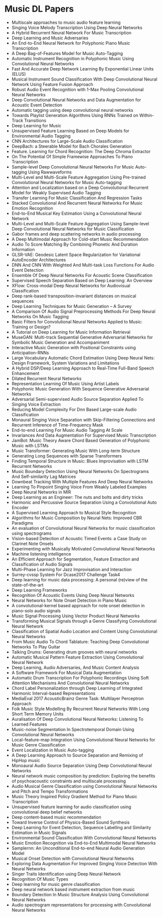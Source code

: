 # Music DL Papers

<ul>

                             

 <li><a target="_blank" href="https://github.com/manjunath5496/Music-DL-Papers/blob/master/ml(1).pdf" style="text-decoration:none;">Multiscale approaches to music audio feature learning</a></li>

 <li><a target="_blank" href="https://github.com/manjunath5496/Music-DL-Papers/blob/master/ml(2).pdf" style="text-decoration:none;">Singing Voice Melody Transcription Using Deep Neural Networks</a></li>

<li><a target="_blank" href="https://github.com/manjunath5496/Music-DL-Papers/blob/master/ml(3).pdf" style="text-decoration:none;">A Hybrid Recurrent Neural Network For Music Transcription</a></li>
 <li><a target="_blank" href="https://github.com/manjunath5496/Music-DL-Papers/blob/master/ml(4).pdf" style="text-decoration:none;">Deep Learning and Music Adversaries</a></li>                              
<li><a target="_blank" href="https://github.com/manjunath5496/Music-DL-Papers/blob/master/ml(5).pdf" style="text-decoration:none;">An End-to-End Neural Network for Polyphonic
Piano Music Transcription</a></li>
<li><a target="_blank" href="https://github.com/manjunath5496/Music-DL-Papers/blob/master/ml(6).pdf" style="text-decoration:none;">A Deep Bag-of-Features Model for Music
Auto-Tagging</a></li>
 <li><a target="_blank" href="https://github.com/manjunath5496/Music-DL-Papers/blob/master/ml(7).pdf" style="text-decoration:none;">Automatic Instrument Recognition in Polyphonic Music Using Convolutional Neural Networks</a></li>

 <li><a target="_blank" href="https://github.com/manjunath5496/Music-DL-Papers/blob/master/ml(8).pdf" style="text-decoration:none;"> Fast And Accurate Deep Network Learning By
Exponential Linear Units (ELUS) </a></li>
   <li><a target="_blank" href="https://github.com/manjunath5496/Music-DL-Papers/blob/master/ml(9).pdf" style="text-decoration:none;">Musical Instrument Sound Classification With Deep Convolutional Neural Network Using Feature Fusion Approach</a></li>
  
   
 <li><a target="_blank" href="https://github.com/manjunath5496/Music-DL-Papers/blob/master/ml(10).pdf" style="text-decoration:none;">Robust Audio Event Recognition with 1-Max Pooling Convolutional Neural Networks</a></li>                              
<li><a target="_blank" href="https://github.com/manjunath5496/Music-DL-Papers/blob/master/ml(11).pdf" style="text-decoration:none;">Deep Convolutional Neural Networks and Data Augmentation for Acoustic Event Detection</a></li>
<li><a target="_blank" href="https://github.com/manjunath5496/Music-DL-Papers/blob/master/ml(12).pdf" style="text-decoration:none;">Automatic tagging using deep convolutional neural networks</a></li>
<li><a target="_blank" href="https://github.com/manjunath5496/Music-DL-Papers/blob/master/ml(13).pdf" style="text-decoration:none;">Towards Playlist Generation Algorithms Using
RNNs Trained on Within-Track Transitions</a></li>

<li><a target="_blank" href="https://github.com/manjunath5496/Music-DL-Papers/blob/master/ml(14).pdf" style="text-decoration:none;">Deep Learning for Music</a></li>
                              
<li><a target="_blank" href="https://github.com/manjunath5496/Music-DL-Papers/blob/master/ml(15).pdf" style="text-decoration:none;">Unsupervised Feature Learning Based on Deep
Models for Environmental Audio Tagging</a></li>

<li><a target="_blank" href="https://github.com/manjunath5496/Music-DL-Papers/blob/master/ml(16).pdf" style="text-decoration:none;">CNN Architectures for Large-Scale Audio Classification</a></li>

  <li><a target="_blank" href="https://github.com/manjunath5496/Music-DL-Papers/blob/master/ml(17).pdf" style="text-decoration:none;">DeepBach: a Steerable Model for Bach Chorales Generation</a></li>   
  
<li><a target="_blank" href="https://github.com/manjunath5496/Music-DL-Papers/blob/master/ml(18).pdf" style="text-decoration:none;">Feature. Learning for Chord Recognition: The Deep Chroma Extractor</a></li> 

  
<li><a target="_blank" href="https://github.com/manjunath5496/Music-DL-Papers/blob/master/ml(19).pdf" style="text-decoration:none;">On The Potential Of Simple Framewise Approaches To Piano Transcription</a></li> 

<li><a target="_blank" href="https://github.com/manjunath5496/Music-DL-Papers/blob/master/ml(20).pdf" style="text-decoration:none;">Sample-level Deep Convolutional Neural Networks For Music Auto-tagging Using Rawwaveforms</a></li>

<li><a target="_blank" href="https://github.com/manjunath5496/Music-DL-Papers/blob/master/ml(21).pdf" style="text-decoration:none;">Multi-Level and Multi-Scale Feature Aggregation Using Pre-trained Convolutional Neural Networks for Music Auto-tagging</a></li>
<li><a target="_blank" href="https://github.com/manjunath5496/Music-DL-Papers/blob/master/ml(22).pdf" style="text-decoration:none;">Attention and Localization based on a Deep Convolutional Recurrent Model for Weakly Supervised Audio Tagging</a></li> 
 <li><a target="_blank" href="https://github.com/manjunath5496/Music-DL-Papers/blob/master/ml(23).pdf" style="text-decoration:none;">Transfer Learning For
Music Classification And Regression Tasks</a></li> 
 

   <li><a target="_blank" href="https://github.com/manjunath5496/Music-DL-Papers/blob/master/ml(24).pdf" style="text-decoration:none;">Stacked Convolutional And Recurrent Neural Networks For Music Emotion Recognition</a></li>
 
   <li><a target="_blank" href="https://github.com/manjunath5496/Music-DL-Papers/blob/master/ml(25).pdf" style="text-decoration:none;">End-to-End Musical Key Estimation Using a
Convolutional Neural Network</a></li>                              
 <li><a target="_blank" href="https://github.com/manjunath5496/Music-DL-Papers/blob/master/ml(26).pdf" style="text-decoration:none;">Multi-Level and Multi-Scale Feature Aggregation Using Sample-level Deep Convolutional Neural Networks for Music Classification</a></li>
 <li><a target="_blank" href="https://github.com/manjunath5496/Music-DL-Papers/blob/master/ml(27).pdf" style="text-decoration:none;">Gabor frames and deep scattering
networks in audio processing</a></li>
   
 
   <li><a target="_blank" href="https://github.com/manjunath5496/Music-DL-Papers/blob/master/ml(28).pdf" style="text-decoration:none;">A Deep Multimodal Approach for Cold-start
Music Recommendation</a></li>
 
   <li><a target="_blank" href="https://github.com/manjunath5496/Music-DL-Papers/blob/master/ml(29).pdf" style="text-decoration:none;">Audio To Score Matching By Combining Phonetic And Duration Information </a></li>                              

  <li><a target="_blank" href="https://github.com/manjunath5496/Music-DL-Papers/blob/master/ml(30).pdf" style="text-decoration:none;">GLSR-VAE: Geodesic Latent Space Regularization for Variational AutoEncoder Architectures</a></li>
 
   <li><a target="_blank" href="https://github.com/manjunath5496/Music-DL-Papers/blob/master/ml(31).pdf" style="text-decoration:none;">DNN And CNN With Weighted And Multi-task Loss Functions For Audio Event Detection</a></li> 
    <li><a target="_blank" href="https://github.com/manjunath5496/Music-DL-Papers/blob/master/ml(32).pdf" style="text-decoration:none;">Ensemble Of Deep Neural Networks For Acoustic Scene Classification</a></li> 

   <li><a target="_blank" href="https://github.com/manjunath5496/Music-DL-Papers/blob/master/ml(33).pdf" style="text-decoration:none;">Supervised Speech Separation Based on Deep Learning: An Overview</a></li>                              

  <li><a target="_blank" href="https://github.com/manjunath5496/Music-DL-Papers/blob/master/ml(34).pdf" style="text-decoration:none;">XFlow: Cross-modal Deep Neural Networks
for Audiovisual Classification</a></li> 
 
  <li><a target="_blank" href="https://github.com/manjunath5496/Music-DL-Papers/blob/master/ml(35).pdf" style="text-decoration:none;">Deep rank-based transposition-invariant distances on musical sequences</a></li> 

  <li><a target="_blank" href="https://github.com/manjunath5496/Music-DL-Papers/blob/master/ml(36).pdf" style="text-decoration:none;">Deep Learning Techniques for Music Generation – A Survey</a></li> 
 
<li><a target="_blank" href="https://github.com/manjunath5496/Music-DL-Papers/blob/master/ml(37).pdf" style="text-decoration:none;">A Comparison Of Audio Signal Preprocessing Methods For Deep Neural Networks On Music Tagging</a></li>
 <li><a target="_blank" href="https://github.com/manjunath5496/Music-DL-Papers/blob/master/ml(38).pdf" style="text-decoration:none;">Basic Filters for Convolutional Neural Networks Applied to Music: Training or Design?</a></li>
<li><a target="_blank" href="https://github.com/manjunath5496/Music-DL-Papers/blob/master/ml(39).pdf" style="text-decoration:none;">A Tutorial on Deep Learning for Music Information Retrieval</a></li>
 <li><a target="_blank" href="https://github.com/manjunath5496/Music-DL-Papers/blob/master/ml(40).pdf" style="text-decoration:none;">MuseGAN: Multi-track Sequential Generative Adversarial Networks for Symbolic Music Generation and Accompaniment</a></li>                              
<li><a target="_blank" href="https://github.com/manjunath5496/Music-DL-Papers/blob/master/ml(41).pdf" style="text-decoration:none;">Interactive Music Generation with Positional Constraints using Anticipation-RNNs</a></li>
<li><a target="_blank" href="https://github.com/manjunath5496/Music-DL-Papers/blob/master/ml(42).pdf" style="text-decoration:none;">Large Vocabulary Automatic Chord Estimation Using Deep Neural Nets: Design Framework, System Variations and Limitations</a></li>
 
  <li><a target="_blank" href="https://github.com/manjunath5496/Music-DL-Papers/blob/master/ml(43).pdf" style="text-decoration:none;">A Hybrid DSP/Deep Learning Approach to
Real-Time Full-Band Speech Enhancement</a></li>
 <li><a target="_blank" href="https://github.com/manjunath5496/Music-DL-Papers/blob/master/ml(44).pdf" style="text-decoration:none;">Dilated Recurrent Neural Networks</a></li>
   <li><a target="_blank" href="https://github.com/manjunath5496/Music-DL-Papers/blob/master/ml(45).pdf" style="text-decoration:none;">Representation Learning Of Music Using Artist Labels</a></li>  
   
<li><a target="_blank" href="https://github.com/manjunath5496/Music-DL-Papers/blob/master/ml(46).pdf" style="text-decoration:none;">Polyphonic Music Generation With Sequence Generative Adversarial Networks</a></li> 
                             
<li><a target="_blank" href="https://github.com/manjunath5496/Music-DL-Papers/blob/master/ml(47).pdf" style="text-decoration:none;">Adversarial Semi-supervised Audio Source Separation Applied To Singing Voice Extraction</a></li>
<li><a target="_blank" href="https://github.com/manjunath5496/Music-DL-Papers/blob/master/ml(48).pdf" style="text-decoration:none;">Reducing Model Complexity For Dnn Based Large-scale Audio Classification</a></li>

<li><a target="_blank" href="https://github.com/manjunath5496/Music-DL-Papers/blob/master/ml(49).pdf" style="text-decoration:none;">Monaural Singing Voice Separation with Skip-Filtering Connections and Recurrent Inference of Time-Frequency Mask</a></li>
                              
<li><a target="_blank" href="https://github.com/manjunath5496/Music-DL-Papers/blob/master/ml(50).pdf" style="text-decoration:none;">End-to-end Learning For Music Audio Tagging At Scale</a></li>
<li><a target="_blank" href="https://github.com/manjunath5496/Music-DL-Papers/blob/master/ml(51).pdf" style="text-decoration:none;">Invariances And Data Augmentation For Supervised Music Transcription</a></li>
<li><a target="_blank" href="https://github.com/manjunath5496/Music-DL-Papers/blob/master/ml(52).pdf" style="text-decoration:none;">JamBot: Music Theory Aware Chord Based Generation of Polyphonic Music with LSTMs</a></li>

<li><a target="_blank" href="https://github.com/manjunath5496/Music-DL-Papers/blob/master/ml(53).pdf" style="text-decoration:none;">Music Transformer:
Generating Music With Long-term Structure</a></li>
 
<li><a target="_blank" href="https://github.com/manjunath5496/Music-DL-Papers/blob/master/ml(54).pdf" style="text-decoration:none;">Generating Long Sequences with Sparse Transformers </a></li>

<li><a target="_blank" href="https://github.com/manjunath5496/Music-DL-Papers/blob/master/ml(55).pdf" style="text-decoration:none;">Finding Temporal Structure in Music: Blues
Improvisation with LSTM Recurrent Networks</a></li>
 
  <li><a target="_blank" href="https://github.com/manjunath5496/Music-DL-Papers/blob/master/ml(56).pdf" style="text-decoration:none;">Music Boundary Detection Using Neural Networks On Spectrograms And Self-similarity Lag Matrices </a></li>                              

  <li><a target="_blank" href="https://github.com/manjunath5496/Music-DL-Papers/blob/master/ml(57).pdf" style="text-decoration:none;">Downbeat Tracking With Multiple Features And Deep Neural Networks</a></li>
 
   <li><a target="_blank" href="https://github.com/manjunath5496/Music-DL-Papers/blob/master/ml(58).pdf" style="text-decoration:none;">Learning To Pinpoint Singing Voice
From Weakly Labeled Examples</a></li>
    <li><a target="_blank" href="https://github.com/manjunath5496/Music-DL-Papers/blob/master/ml(59).pdf" style="text-decoration:none;">Deep Neural Networks in MIR</a></li>
 
  <li><a target="_blank" href="https://github.com/manjunath5496/Music-DL-Papers/blob/master/ml(60).pdf" style="text-decoration:none;">Deep Learning as an Engineer:
The nuts and bolts and dirty tricks </a></li>
 
   <li><a target="_blank" href="https://github.com/manjunath5496/Music-DL-Papers/blob/master/ml(61).pdf" style="text-decoration:none;">Harmonic and Percussive Source Separation
Using a Convolutional Auto Encoder</a></li>
 
   <li><a target="_blank" href="https://github.com/manjunath5496/Music-DL-Papers/blob/master/ml(62).pdf" style="text-decoration:none;">A Supervised Learning Approach
to Musical Style Recognition</a></li>
 
   <li><a target="_blank" href="https://github.com/manjunath5496/Music-DL-Papers/blob/master/ml(63).pdf" style="text-decoration:none;">Algorithms for Music Composition by Neural Nets: Improved CBR Paradigms</a></li>                              

  <li><a target="_blank" href="https://github.com/manjunath5496/Music-DL-Papers/blob/master/ml(64).pdf" style="text-decoration:none;">An evaluation of Convolutional Neural Networks for music classification using spectrograms</a></li>
 
   <li><a target="_blank" href="https://github.com/manjunath5496/Music-DL-Papers/blob/master/ml(65).pdf" style="text-decoration:none;">Vision-based Detection of Acoustic Timed
Events: a Case Study on Clarinet Note Onsets </a></li> 

   <li><a target="_blank" href="https://github.com/manjunath5496/Music-DL-Papers/blob/master/ml(66).pdf" style="text-decoration:none;">Experimenting with Musically Motivated
Convolutional Neural Networks</a></li> 
 
   <li><a target="_blank" href="https://github.com/manjunath5496/Music-DL-Papers/blob/master/ml(67).pdf" style="text-decoration:none;">Machine listening intelligence</a></li>                              

  <li><a target="_blank" href="https://github.com/manjunath5496/Music-DL-Papers/blob/master/ml(68).pdf" style="text-decoration:none;">An Efficient Approach for Segmentation,
Feature Extraction and Classification of Audio Signals</a></li> 
 
  
   <li><a target="_blank" href="https://github.com/manjunath5496/Music-DL-Papers/blob/master/ml(69).pdf" style="text-decoration:none;">Multi-Phase Learning for Jazz Improvisation and Interaction</a></li>                              

  <li><a target="_blank" href="https://github.com/manjunath5496/Music-DL-Papers/blob/master/ml(70).pdf" style="text-decoration:none;">Surrey-cvssp System For Dcase2017 Challenge Task4</a></li> 
  
 
 <li><a target="_blank" href="https://github.com/manjunath5496/Music-DL-Papers/blob/master/ml(71).pdf" style="text-decoration:none;">Deep learning for music data processing: 
A personal (re)view of the state-of-the-art</a></li>
 
 <li><a target="_blank" href="https://github.com/manjunath5496/Music-DL-Papers/blob/master/ml(72).pdf" style="text-decoration:none;">Deep Learning Frameworks</a></li> 
 
 
 <li><a target="_blank" href="https://github.com/manjunath5496/Music-DL-Papers/blob/master/ml(73).pdf" style="text-decoration:none;">Recognition Of Acoustic Events Using Deep Neural Networks</a></li>
  <li><a target="_blank" href="https://github.com/manjunath5496/Music-DL-Papers/blob/master/ml(74).pdf" style="text-decoration:none;">Neural Networks for Note Onset Detection in Piano Music</a></li>
    <li><a target="_blank" href="https://github.com/manjunath5496/Music-DL-Papers/blob/master/ml(75).pdf" style="text-decoration:none;">A convolutional-kernel based approach for note onset detection in piano-solo audio signals</a></li>                        
<li><a target="_blank" href="https://github.com/manjunath5496/Music-DL-Papers/blob/master/ml(76).pdf" style="text-decoration:none;">Music Signal Processing Using Vector Product
Neural Networks</a></li>

 <li><a target="_blank" href="https://github.com/manjunath5496/Music-DL-Papers/blob/master/ml(77).pdf" style="text-decoration:none;">Transforming Musical Signals through a Genre Classifying Convolutional Neural Network</a></li> 
 
 
 <li><a target="_blank" href="https://github.com/manjunath5496/Music-DL-Papers/blob/master/ml(78).pdf" style="text-decoration:none;">Classification of Spatial Audio Location and Content Using Convolutional Neural Networks</a></li>
  <li><a target="_blank" href="https://github.com/manjunath5496/Music-DL-Papers/blob/master/ml(79).pdf" style="text-decoration:none;">From Music Audio To Chord Tablature: Teaching Deep Convolutional Networks To Play Guitar</a></li>


 <li><a target="_blank" href="https://github.com/manjunath5496/Music-DL-Papers/blob/master/ml(80).pdf" style="text-decoration:none;">Talking Drums: Generating drum grooves with
neural networks</a></li> 
 
 
 <li><a target="_blank" href="https://github.com/manjunath5496/Music-DL-Papers/blob/master/ml(81).pdf" style="text-decoration:none;">Automatic Musical Pattern Feature Extraction Using Convolutional Neural Network</a></li>
  <li><a target="_blank" href="https://github.com/manjunath5496/Music-DL-Papers/blob/master/ml(82).pdf" style="text-decoration:none;">Deep Learning, Audio Adversaries, And Music Content Analysis</a></li>

 <li><a target="_blank" href="https://github.com/manjunath5496/Music-DL-Papers/blob/master/ml(83).pdf" style="text-decoration:none;">A Software Framework For Musical Data Augmentation</a></li>
  <li><a target="_blank" href="https://github.com/manjunath5496/Music-DL-Papers/blob/master/ml(84).pdf" style="text-decoration:none;">Automatic Drum Transcription For Polyphonic Recordings Using Soft Attention Mechanisms And Convolutional Neural Networks</a></li>

 <li><a target="_blank" href="https://github.com/manjunath5496/Music-DL-Papers/blob/master/ml(85).pdf" style="text-decoration:none;">Chord Label Personalization through Deep
Learning of Integrated Harmonic Interval-based Representations</a></li>
  <li><a target="_blank" href="https://github.com/manjunath5496/Music-DL-Papers/blob/master/ml(86).pdf" style="text-decoration:none;">MediaEval 2017 AcousticBrainz Genre Task: Multilayer Perceptron Approach</a></li>

 <li><a target="_blank" href="https://github.com/manjunath5496/Music-DL-Papers/blob/master/ml(87).pdf" style="text-decoration:none;">Folk Music Style Modelling By Recurrent Neural Networks With Long Short Term Memory Units</a></li>
  <li><a target="_blank" href="https://github.com/manjunath5496/Music-DL-Papers/blob/master/ml(88).pdf" style="text-decoration:none;">Auralisation Of Deep Convolutional Neural Networks: Listening To Learned Features</a></li>
  <li><a target="_blank" href="https://github.com/manjunath5496/Music-DL-Papers/blob/master/ml(89).pdf" style="text-decoration:none;">Music-noise Segmentation In Spectrotemporal Domain Using Convolutional Neural Networks</a></li>
  
  
  <li><a target="_blank" href="https://github.com/manjunath5496/Music-DL-Papers/blob/master/ml(90).pdf" style="text-decoration:none;"> Local-feature-map Integration Using Convolutional Neural Networks for Music Genre Classification</a></li>
  <li><a target="_blank" href="https://github.com/manjunath5496/Music-DL-Papers/blob/master/ml(91).pdf" style="text-decoration:none;">Event Localization in Music Auto-tagging</a></li>

 <li><a target="_blank" href="https://github.com/manjunath5496/Music-DL-Papers/blob/master/ml(92).pdf" style="text-decoration:none;">A Deep Learning Approach to Source Separation and Remixing of HipHop music</a></li>
  <li><a target="_blank" href="https://github.com/manjunath5496/Music-DL-Papers/blob/master/ml(93).pdf" style="text-decoration:none;"> Monoaural Audio Source Separation Using Deep Convolutional Neural Networks</a></li>
  <li><a target="_blank" href="https://github.com/manjunath5496/Music-DL-Papers/blob/master/ml(94).pdf" style="text-decoration:none;">Neural network music composition by prediction: Exploring the benefits of psychoacoustic constraints and multiscale processing</a></li> 
  
   <li><a target="_blank" href="https://github.com/manjunath5496/Music-DL-Papers/blob/master/ml(95).pdf" style="text-decoration:none;">Audio Musical Genre Classification using
Convolutional Neural Networks and Pitch and Tempo Transformations</a></li>  
  
<li><a target="_blank" href="https://github.com/manjunath5496/Music-DL-Papers/blob/master/ml(96).pdf" style="text-decoration:none;">Music Theory Inspired Policy Gradient Method for Piano Music Transcription</a></li> 
  
  
<li><a target="_blank" href="https://github.com/manjunath5496/Music-DL-Papers/blob/master/ml(97).pdf" style="text-decoration:none;">Unsupervised feature learning for audio classification using convolutional deep belief networks</a></li>


 <li><a target="_blank" href="https://github.com/manjunath5496/Music-DL-Papers/blob/master/ml(98).pdf" style="text-decoration:none;">Deep content-based music recommendation</a></li> 
  
   <li><a target="_blank" href="https://github.com/manjunath5496/Music-DL-Papers/blob/master/ml(99).pdf" style="text-decoration:none;">Toward Inverse Control of
Physics-Based Sound Synthesis</a></li>  
  
<li><a target="_blank" href="https://github.com/manjunath5496/Music-DL-Papers/blob/master/ml(100).pdf" style="text-decoration:none;">Deep Learning
for Event Detection, Sequence Labelling and Similarity Estimation in Music Signals</a></li>  
  
 <li><a target="_blank" href="https://github.com/manjunath5496/Music-DL-Papers/blob/master/ml(101).pdf" style="text-decoration:none;">Environmental Sound Classification
With Convolutional Neural Networks</a></li> 
  
   <li><a target="_blank" href="https://github.com/manjunath5496/Music-DL-Papers/blob/master/ml(102).pdf" style="text-decoration:none;">Music Emotion Recognition via End-to-End Multimodal Neural Networks</a></li> 
  
   
 <li><a target="_blank" href="https://github.com/manjunath5496/Music-DL-Papers/blob/master/ml(103).pdf" style="text-decoration:none;">Samplernn: An Unconditional End-to-end
Neural Audio Generation Model </a></li> 
  
   <li><a target="_blank" href="https://github.com/manjunath5496/Music-DL-Papers/blob/master/ml(104).pdf" style="text-decoration:none;">Musical Onset Detection with
Convolutional Neural Networks</a></li>  
   
 <li><a target="_blank" href="https://github.com/manjunath5496/Music-DL-Papers/blob/master/ml(105).pdf" style="text-decoration:none;">Exploring Data Augmentation For Improved
Singing Voice Detection With Neural Networks</a></li> 
 
<li><a target="_blank" href="https://github.com/manjunath5496/Music-DL-Papers/blob/master/ml(106).pdf" style="text-decoration:none;">Singer Traits Identification using Deep Neural Network</a></li> 
  
   <li><a target="_blank" href="https://github.com/manjunath5496/Music-DL-Papers/blob/master/ml(107).pdf" style="text-decoration:none;">Recognition Of Music Types</a></li> 
  
   
 <li><a target="_blank" href="https://github.com/manjunath5496/Music-DL-Papers/blob/master/ml(108).pdf" style="text-decoration:none;">Deep learning for music genre classification</a></li> 
  
   <li><a target="_blank" href="https://github.com/manjunath5496/Music-DL-Papers/blob/master/ml(109).pdf" style="text-decoration:none;">Deep neural network based instrument extraction from music</a></li>  
   
 <li><a target="_blank" href="https://github.com/manjunath5496/Music-DL-Papers/blob/master/ml(110).pdf" style="text-decoration:none;">Boundary Detection In Music Structure Analysis Using Convolutional Neural Networks </a></li>  
   
<li><a target="_blank" href="https://github.com/manjunath5496/Music-DL-Papers/blob/master/ml(111).pdf" style="text-decoration:none;">Audio spectrogram representations for
processing with Convolutional Neural Networks</a></li> 
  
   
 </ul>
